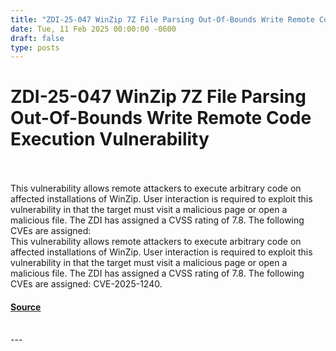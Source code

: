```yaml
---
title: "ZDI-25-047 WinZip 7Z File Parsing Out-Of-Bounds Write Remote Code Execution Vulnerability"
date: Tue, 11 Feb 2025 00:00:00 -0600
draft: false
type: posts
---
```

# ZDI-25-047 WinZip 7Z File Parsing Out-Of-Bounds Write Remote Code Execution Vulnerability

<br/>

<br/>
This vulnerability allows remote attackers to execute arbitrary code on affected installations of WinZip. User interaction is required to exploit this vulnerability in that the target must visit a malicious page or open a malicious file. The ZDI has assigned a CVSS rating of 7.8. The following CVEs are assigned:
<br/>
This vulnerability allows remote attackers to execute arbitrary code on affected installations of WinZip. User interaction is required to exploit this vulnerability in that the target must visit a malicious page or open a malicious file. The ZDI has assigned a CVSS rating of 7.8. The following CVEs are assigned: CVE-2025-1240.

#### [Source](http://www.zerodayinitiative.com/advisories/ZDI-25-047/)

<br/>
---
